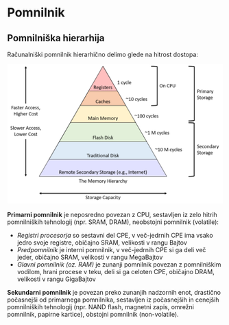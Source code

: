 # Pomnilnik

## Pomnilniška hierarhija

Računalniški pomnilnik hierarhično delimo glede na hitrost dostopa:

![Pomnilniška hierarhija](../img/Memory_Hierarchy.png)

**Primarni pomnilnik** je neposredno povezan z CPU, sestavljen iz zelo hitrih pomnilniških tehnologij (npr. SRAM, DRAM), neobstojni pomnilnik (volatile):

- *Registri procesorja* so sestavni del CPE, v več-jedrnih CPE ima vsako jedro svoje registre, običajno SRAM, velikosti v rangu Bajtov
- *Predpomnilnik* je interni pomnilnik, v več-jedrnih CPE si ga deli več jeder, običajno SRAM, velikosti v rangu MegaBajtov
- *Glavni pomnilnik (oz. RAM)* je zunanji pomnilnik povezan z pomnilniškim vodilom, hrani procese v teku, deli si ga celoten CPE, običajno DRAM, velikosti v rangu GigaBajtov

**Sekundarni pomnilnik** je povezan preko zunanjih nadzornih enot, drastično počasnejši od primarnega pomnilnika, sestavljen iz počasnejših in cenejših pomnilniških tehnologij (npr. NAND flash, magnetni zapis, omrežni pomnilnik, papirne kartice), obstojni pomnilnik (non-volatile).
